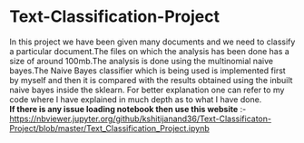 # Text-Classification-Project
In this project we have been given many documents and we need to classify a particular document.The files on which the analysis has been done has a size of around 100mb.The analysis is done using the multinomial naive bayes.The  Naive Bayes classifier which is being used is implemented first by myself and then it is compared with  the results obtained using the inbuilt naive bayes inside the sklearn.
For better explanation one can refer to my code where I have explained in much depth as to what I have done.<br>
<B>If there is any issue loading notebook then use this website</B> :-https://nbviewer.jupyter.org/github/kshitijanand36/Text-Classificaton-Project/blob/master/Text_Classification_Project.ipynb
